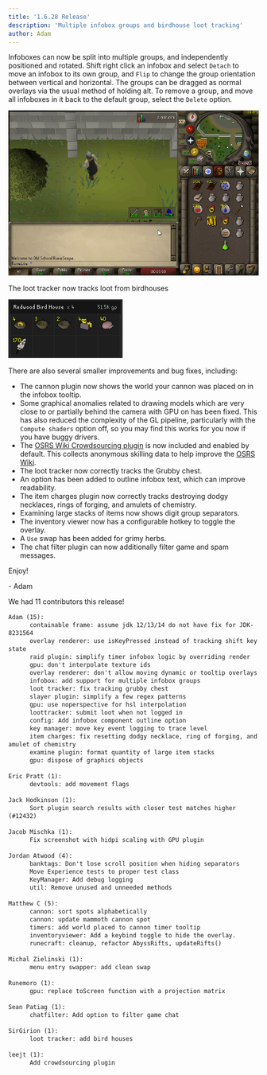 ```yaml
---
title: '1.6.28 Release'
description: 'Multiple infobox groups and birdhouse loot tracking'
author: Adam
---
```


Infoboxes can now be split into multiple groups, and independently positioned
and rotated. Shift right click an infobox and select `Detach` to move an infobox
to its own group, and `Flip` to change the group orientation between vertical
and horizontal. The groups can be dragged as normal overlays via the usual
method of holding alt. To remove a group, and move all infoboxes in it back to
the default group, select the `Delete` option.

![infoboxes](/img/blog/1.6.28-Release/infobox.gif)

The loot tracker now tracks loot from birdhouses

![birdhouses](/img/blog/1.6.28-Release/birdhouse.png)

There are also several smaller improvements and bug fixes, including:

- The cannon plugin now shows the world your cannon was placed on in the
  infobox tooltip.
- Some graphical anomalies related to drawing models which are very close to
  or partially behind the camera with GPU on has been fixed. This has also
  reduced the complexity of the GL pipeline, particularly with the
  `Compute shaders` option off, so you may find this works for you now if you
  have buggy drivers.
- The [OSRS Wiki Crowdsourcing plugin](https://oldschool.runescape.wiki/w/RuneScape:Crowdsourcing)
  is now included and enabled by default. This collects anonymous skilling data
  to help improve the [OSRS Wiki](https://oldschool.runescape.wiki).
- The loot tracker now correctly tracks the Grubby chest.
- An option has been added to outline infobox text, which can improve readability.
- The item charges plugin now correctly tracks destroying dodgy necklaces, rings of
  forging, and amulets of chemistry.
- Examining large stacks of items now shows digit group separators.
- The inventory viewer now has a configurable hotkey to toggle the overlay.
- A `Use` swap has been added for grimy herbs.
- The chat filter plugin can now additionally filter game and spam messages.

Enjoy!

\- Adam

We had 11 contributors this release!

```
Adam (15):
      containable frame: assume jdk 12/13/14 do not have fix for JDK-8231564
      overlay renderer: use isKeyPressed instead of tracking shift key state
      raid plugin: simplify timer infobox logic by overriding render
      gpu: don't interpolate texture ids
      overlay renderer: don't allow moving dynamic or tooltip overlays
      infobox: add support for multiple infobox groups
      loot tracker: fix tracking grubby chest
      slayer plugin: simplify a few regex patterns
      gpu: use noperspective for hsl interpolation
      loottracker: submit loot when not logged in
      config: Add infobox component outline option
      key manager: move key event logging to trace level
      item charges: fix resetting dodgy necklace, ring of forging, and amulet of chemistry
      examine plugin: format quantity of large item stacks
      gpu: dispose of graphics objects

Eric Pratt (1):
      devtools: add movement flags

Jack Hodkinson (1):
      Sort plugin search results with closer test matches higher (#12432)

Jacob Mischka (1):
      Fix screenshot with hidpi scaling with GPU plugin

Jordan Atwood (4):
      banktags: Don't lose scroll position when hiding separators
      Move Experience tests to proper test class
      KeyManager: Add debug logging
      util: Remove unused and unneeded methods

Matthew C (5):
      cannon: sort spots alphabetically
      cannon: update mammoth cannon spot
      timers: add world placed to cannon timer tooltip
      inventoryviewer: Add a keybind toggle to hide the overlay.
      runecraft: cleanup, refactor AbyssRifts, updateRifts()

Michal Zielinski (1):
      menu entry swapper: add clean swap

Runemoro (1):
      gpu: replace toScreen function with a projection matrix

Sean Patiag (1):
      chatfilter: Add option to filter game chat

SirGirion (1):
      loot tracker: add bird houses

leejt (1):
      Add crowdsourcing plugin
```
